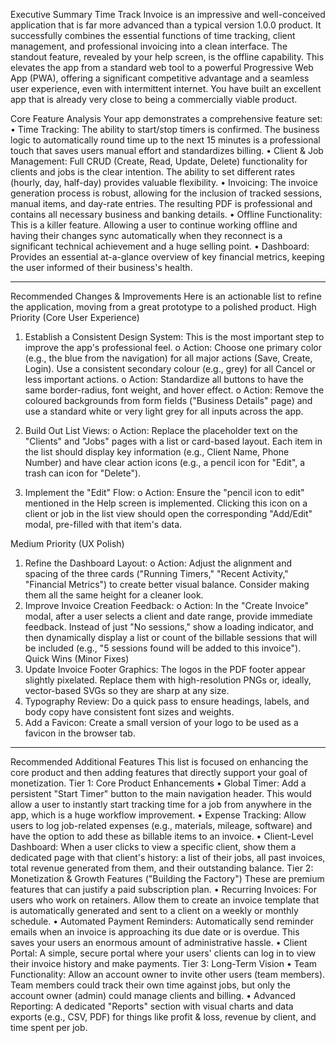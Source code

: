 Executive Summary
Time Track Invoice is an impressive and well-conceived application that is far more advanced than a typical version 1.0.0 product. It successfully combines the essential functions of time tracking, client management, and professional invoicing into a clean interface.
The standout feature, revealed by your help screen, is the offline capability. This elevates the app from a standard web tool to a powerful Progressive Web App (PWA), offering a significant competitive advantage and a seamless user experience, even with intermittent internet. You have built an excellent app that is already very close to being a commercially viable product.

Core Feature Analysis
Your app demonstrates a comprehensive feature set:
•	Time Tracking: The ability to start/stop timers is confirmed. The business logic to automatically round time up to the next 15 minutes is a professional touch that saves users manual effort and standardizes billing.
•	Client & Job Management: Full CRUD (Create, Read, Update, Delete) functionality for clients and jobs is the clear intention. The ability to set different rates (hourly, day, half-day) provides valuable flexibility.
•	Invoicing: The invoice generation process is robust, allowing for the inclusion of tracked sessions, manual items, and day-rate entries. The resulting PDF is professional and contains all necessary business and banking details.
•	Offline Functionality: This is a killer feature. Allowing a user to continue working offline and having their changes sync automatically when they reconnect is a significant technical achievement and a huge selling point.
•	Dashboard: Provides an essential at-a-glance overview of key financial metrics, keeping the user informed of their business's health.
________________________________________
Recommended Changes & Improvements
Here is an actionable list to refine the application, moving from a great prototype to a polished product.
High Priority (Core User Experience)
1.	Establish a Consistent Design System: This is the most important step to improve the app's professional feel.
o	Action: Choose one primary color (e.g., the blue from the navigation) for all major actions (Save, Create, Login). Use a consistent secondary colour (e.g., grey) for all Cancel or less important actions.
o	Action: Standardize all buttons to have the same border-radius, font weight, and hover effect.
o	Action: Remove the coloured backgrounds from form fields ("Business Details" page) and use a standard white or very light grey for all inputs across the app.
2.	Build Out List Views:
o	Action: Replace the placeholder text on the "Clients" and "Jobs" pages with a list or card-based layout. Each item in the list should display key information (e.g., Client Name, Phone Number) and have clear action icons (e.g., a pencil icon for "Edit", a trash can icon for "Delete").


3.	Implement the "Edit" Flow:
o	Action: Ensure the "pencil icon to edit" mentioned in the Help screen is implemented. Clicking this icon on a client or job in the list view should open the corresponding "Add/Edit" modal, pre-filled with that item's data.

Medium Priority (UX Polish)
1.	Refine the Dashboard Layout:
o	Action: Adjust the alignment and spacing of the three cards ("Running Timers," "Recent Activity," "Financial Metrics") to create better visual balance. Consider making them all the same height for a cleaner look.
2.	Improve Invoice Creation Feedback:
o	Action: In the "Create Invoice" modal, after a user selects a client and date range, provide immediate feedback. Instead of just "No sessions," show a loading indicator, and then dynamically display a list or count of the billable sessions that will be included (e.g., "5 sessions found will be added to this invoice").
Quick Wins (Minor Fixes)
1.	Update Invoice Footer Graphics: The logos in the PDF footer appear slightly pixelated. Replace them with high-resolution PNGs or, ideally, vector-based SVGs so they are sharp at any size.
2.	Typography Review: Do a quick pass to ensure headings, labels, and body copy have consistent font sizes and weights.
3.	Add a Favicon: Create a small version of your logo to be used as a favicon in the browser tab.
________________________________________
Recommended Additional Features
This list is focused on enhancing the core product and then adding features that directly support your goal of monetization.
Tier 1: Core Product Enhancements
•	Global Timer: Add a persistent "Start Timer" button to the main navigation header. This would allow a user to instantly start tracking time for a job from anywhere in the app, which is a huge workflow improvement.
•	Expense Tracking: Allow users to log job-related expenses (e.g., materials, mileage, software) and have the option to add these as billable items to an invoice.
•	Client-Level Dashboard: When a user clicks to view a specific client, show them a dedicated page with that client's history: a list of their jobs, all past invoices, total revenue generated from them, and their outstanding balance.
Tier 2: Monetization & Growth Features ("Building the Factory")
These are premium features that can justify a paid subscription plan.
•	Recurring Invoices: For users who work on retainers. Allow them to create an invoice template that is automatically generated and sent to a client on a weekly or monthly schedule.
•	Automated Payment Reminders: Automatically send reminder emails when an invoice is approaching its due date or is overdue. This saves your users an enormous amount of administrative hassle.
•	Client Portal: A simple, secure portal where your users' clients can log in to view their invoice history and make payments.
Tier 3: Long-Term Vision
•	Team Functionality: Allow an account owner to invite other users (team members). Team members could track their own time against jobs, but only the account owner (admin) could manage clients and billing.
•	Advanced Reporting: A dedicated "Reports" section with visual charts and data exports (e.g., CSV, PDF) for things like profit & loss, revenue by client, and time spent per job.
